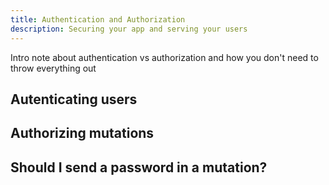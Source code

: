 ```yaml
---
title: Authentication and Authorization
description: Securing your app and serving your users
---
```


Intro note about authentication vs authorization and how you don't need to throw everything out

## Autenticating users

## Authorizing mutations

## Should I send a password in a mutation?
